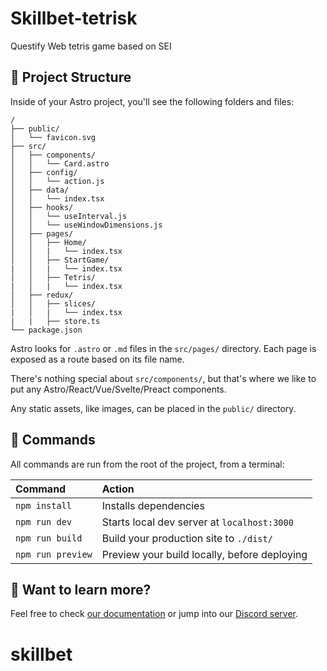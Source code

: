 # Skillbet-tetrisk

Questify Web tetris game based on SEI

## 🚀 Project Structure

Inside of your Astro project, you'll see the following folders and files:

```
/
├── public/
│   └── favicon.svg
├── src/
│   ├── components/
│   │   └── Card.astro
│   ├── config/
│   │   └── action.js
│   ├── data/
│   │   └── index.tsx
│   ├── hooks/
│   │   └── useInterval.js
│   │   └── useWindowDimensions.js
│   ├── pages/
│   │   ├── Home/
│   │   |   └── index.tsx
│   │   ├── StartGame/
|   │   |   └── index.tsx
│   │   ├── Tetris/
|   │   |   └── index.tsx
│   ├── redux/
│   │   ├── slices/
|   │   |   └── index.tsx
|   |   ├── store.ts
└── package.json
```

Astro looks for `.astro` or `.md` files in the `src/pages/` directory. Each page is exposed as a route based on its file name.

There's nothing special about `src/components/`, but that's where we like to put any Astro/React/Vue/Svelte/Preact components.

Any static assets, like images, can be placed in the `public/` directory.

## 🧞 Commands

All commands are run from the root of the project, from a terminal:

| Command           | Action                                       |
| :---------------- | :------------------------------------------- |
| `npm install`     | Installs dependencies                        |
| `npm run dev`     | Starts local dev server at `localhost:3000`  |
| `npm run build`   | Build your production site to `./dist/`      |
| `npm run preview` | Preview your build locally, before deploying |

## 👀 Want to learn more?

Feel free to check [our documentation](https://docs.astro.build) or jump into our [Discord server](https://astro.build/chat).

# skillbet
